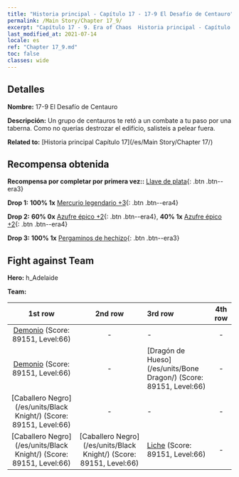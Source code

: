 ```yaml
---
title: "Historia principal - Capítulo 17 - 17-9 El Desafío de Centauro"
permalink: /Main Story/Chapter 17_9/
excerpt: "Capítulo 17 - 9. Era of Chaos  Historia principal - Capítulo 17_9. 17-9 El Desafío de Centauro"
last_modified_at: 2021-07-14
locale: es
ref: "Chapter 17_9.md"
toc: false
classes: wide
---
```


## Detalles

 **Nombre:** 17-9 El Desafío de Centauro

 **Descripción:** Un grupo de centauros te retó a un combate a tu paso por una taberna. Como no querías destrozar el edificio, salisteis a pelear fuera.

 **Related to:** [Historia principal Capítulo 17](/es/Main Story/Chapter 17/)

## Recompensa obtenida

 **Recompensa por completar por primera vez::** [Llave de plata](/ItemsES/con_693/){: .btn .btn--era3}

 **Drop 1:** **100% 1x** [Mercurio legendario +3](/ItemsES/mat_56/){: .btn .btn--era4}

 **Drop 2:** **60% 0x** [Azufre épico +2](/ItemsES/mat_50/){: .btn .btn--era4}, **40% 1x** [Azufre épico +2](/ItemsES/mat_50/){: .btn .btn--era4}

 **Drop 3:** **100% 1x** [Pergaminos de hechizo](/ItemsES/con_694/){: .btn .btn--era3}


## Fight against Team
 **Hero:** h_Adelaide

 **Team:**


  | 1st row | 2nd row | 3rd row | 4th row |
  |:----:|:----:|:----|:----:|
  | [Demonio](/es/units/Demon/) (Score: 89151, Level:66)  | - | - | - |
  | [Demonio](/es/units/Demon/) (Score: 89151, Level:66)  | - | [Dragón de Hueso](/es/units/Bone Dragon/) (Score: 89151, Level:66)  | - |
  | [Caballero Negro](/es/units/Black Knight/) (Score: 89151, Level:66)  | - | - | - |
  | [Caballero Negro](/es/units/Black Knight/) (Score: 89151, Level:66)  | [Caballero Negro](/es/units/Black Knight/) (Score: 89151, Level:66)  | [Liche](/es/units/Lich/) (Score: 89151, Level:66)  | - |


